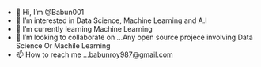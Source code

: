 - 👋 Hi, I’m @Babun001
- 👀 I’m interested in Data Science, Machine Learning and A.I
- 🌱 I’m currently learning Machine Learning
- 💞️ I’m looking to collaborate on ...Any open source projece involving Data Science Or Machile Learning
- 📫 How to reach me ...babunroy987@gmail.com

<!---
Babun001/Babun001 is a ✨ special ✨ repository because its `README.md` (this file) appears on your GitHub profile.
You can click the Preview link to take a look at your changes.
--->
